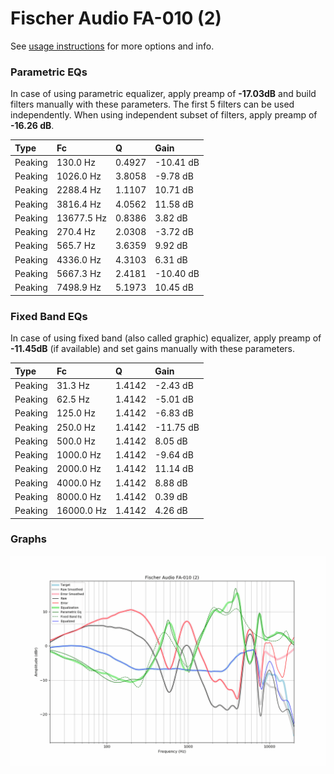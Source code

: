 # Fischer Audio FA-010 (2)
See [usage instructions](https://github.com/jaakkopasanen/AutoEq#usage) for more options and info.

### Parametric EQs
In case of using parametric equalizer, apply preamp of **-17.03dB** and build filters manually
with these parameters. The first 5 filters can be used independently.
When using independent subset of filters, apply preamp of **-16.26 dB**.

| Type    | Fc         |      Q | Gain      |
|:--------|:-----------|:-------|:----------|
| Peaking | 130.0 Hz   | 0.4927 | -10.41 dB |
| Peaking | 1026.0 Hz  | 3.8058 | -9.78 dB  |
| Peaking | 2288.4 Hz  | 1.1107 | 10.71 dB  |
| Peaking | 3816.4 Hz  | 4.0562 | 11.58 dB  |
| Peaking | 13677.5 Hz | 0.8386 | 3.82 dB   |
| Peaking | 270.4 Hz   | 2.0308 | -3.72 dB  |
| Peaking | 565.7 Hz   | 3.6359 | 9.92 dB   |
| Peaking | 4336.0 Hz  | 4.3103 | 6.31 dB   |
| Peaking | 5667.3 Hz  | 2.4181 | -10.40 dB |
| Peaking | 7498.9 Hz  | 5.1973 | 10.45 dB  |

### Fixed Band EQs
In case of using fixed band (also called graphic) equalizer, apply preamp of **-11.45dB**
(if available) and set gains manually with these parameters.

| Type    | Fc         |      Q | Gain      |
|:--------|:-----------|:-------|:----------|
| Peaking | 31.3 Hz    | 1.4142 | -2.43 dB  |
| Peaking | 62.5 Hz    | 1.4142 | -5.01 dB  |
| Peaking | 125.0 Hz   | 1.4142 | -6.83 dB  |
| Peaking | 250.0 Hz   | 1.4142 | -11.75 dB |
| Peaking | 500.0 Hz   | 1.4142 | 8.05 dB   |
| Peaking | 1000.0 Hz  | 1.4142 | -9.64 dB  |
| Peaking | 2000.0 Hz  | 1.4142 | 11.14 dB  |
| Peaking | 4000.0 Hz  | 1.4142 | 8.88 dB   |
| Peaking | 8000.0 Hz  | 1.4142 | 0.39 dB   |
| Peaking | 16000.0 Hz | 1.4142 | 4.26 dB   |

### Graphs
![](./Fischer%20Audio%20FA-010%20(2).png)